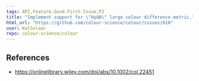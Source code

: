```yaml
---
tags: API,Feature,Good-First-Issue,P2
title: "Implement support for \"HyAB\" large colour difference metric."
html_url: "https://github.com/colour-science/colour/issues/610"
user: KelSolaar
repo: colour-science/colour
---
```


References
---
- https://onlinelibrary.wiley.com/doi/abs/10.1002/col.22451